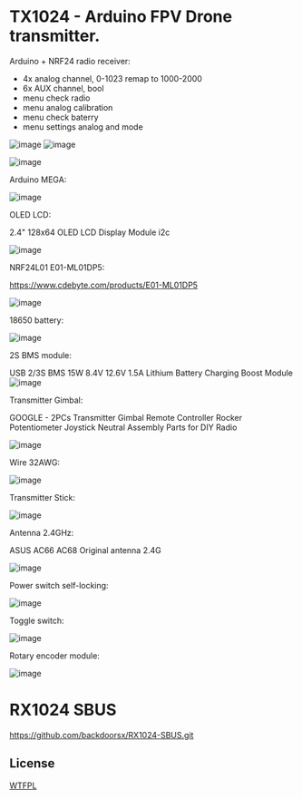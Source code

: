 # TX1024 - Arduino FPV Drone transmitter.

Arduino + NRF24 radio receiver:
  - 4x analog channel, 0-1023 remap to 1000-2000
  - 6x AUX channel, bool
  - menu check radio
  - menu analog calibration
  - menu check baterry
  - menu settings analog and mode


![image](https://github.com/backdoorsx/TX1024/assets/18431164/6dce0ad5-617a-4a83-a9df-e4ba24a00534)
![image](https://github.com/backdoorsx/TX1024/assets/18431164/e6473ee6-2b87-4ede-af18-a9b490d82235)



![image](https://github.com/backdoorsx/TX1024/assets/18431164/72e7e227-87c1-4ba0-8650-bfd708832623)


Arduino MEGA:

![image](https://github.com/backdoorsx/TX1024/assets/18431164/a061dc31-3c70-4f78-8f34-d6222522f8bd)


OLED LCD:

2.4" 128x64 OLED LCD Display Module i2c

![image](https://github.com/backdoorsx/TX1024/assets/18431164/31503b99-5e39-43ec-8421-bef2233e430d)



NRF24L01 E01-ML01DP5:

https://www.cdebyte.com/products/E01-ML01DP5

![image](https://github.com/backdoorsx/TX1024/assets/18431164/2bf1c320-effc-4dc0-8062-66a34d791a1c)


18650 battery:

![image](https://github.com/backdoorsx/TX1024/assets/18431164/b8ad5af5-794b-4bb9-866e-8e612ab3ebba)


2S BMS module:

USB 2/3S BMS 15W 8.4V 12.6V 1.5A Lithium Battery Charging Boost Module
![image](https://github.com/backdoorsx/TX1024/assets/18431164/22d7a5e7-2b64-4bf8-85e6-f3abb73eebe4)


Transmitter Gimbal:

GOOGLE - 2PCs Transmitter Gimbal Remote Controller Rocker Potentiometer Joystick Neutral Assembly Parts for DIY Radio

![image](https://github.com/backdoorsx/TX1024/assets/18431164/cf4d4d8e-0500-409f-b067-b6a3f1f61cc9)


Wire 32AWG:

![image](https://github.com/backdoorsx/TX1024/assets/18431164/6c80ad49-b8c2-4d2b-a00c-9b3c43b73ec5)


Transmitter Stick:

![image](https://github.com/backdoorsx/TX1024/assets/18431164/ee2390f2-6020-45f4-9700-4f82edb3664b)


Antenna 2.4GHz:

ASUS AC66 AC68 Original antenna 2.4G

![image](https://github.com/backdoorsx/TX1024/assets/18431164/6006a8b0-da5f-4f2a-9e79-0926d04772d4)


Power switch self-locking:

![image](https://github.com/backdoorsx/TX1024/assets/18431164/0556189d-f13a-481c-94de-5d562746baf5)


Toggle switch:

![image](https://github.com/backdoorsx/TX1024/assets/18431164/3a0f4b5f-00dd-48d0-8aa9-4384e27d7b07)


Rotary encoder module:

![image](https://github.com/backdoorsx/TX1024/assets/18431164/78ce6b67-55fc-40c5-b712-d32a76a0b5bf)

# RX1024 SBUS
https://github.com/backdoorsx/RX1024-SBUS.git

## License

[WTFPL](http://www.wtfpl.net/)
